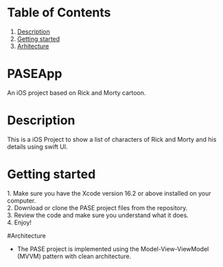 # Table of Contents
1. [Description](#description)
2. [Getting started](#getting-started)
3. [Arhitecture](#arhitecture)

# PASEApp
An iOS project based on Rick and Morty cartoon.

# Description
<p>This is a iOS Project to show a list of characters of Rick and Morty and his details using swift UI.</p>

# Getting started
<p>
1. Make sure you have the Xcode version 16.2 or above installed on your computer.<br>
2. Download or clone the PASE project files from the repository.<br>
3. Review the code and make sure you understand what it does.<br>
4. Enjoy!

#Architecture
* The PASE project is implemented using the Model-View-ViewModel (MVVM) pattern with clean architecture.
